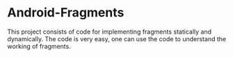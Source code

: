 # Android-Fragments
This project consists of code for implementing fragments statically and dynamically. The code is very easy, one can use the code to understand the working of fragments.
